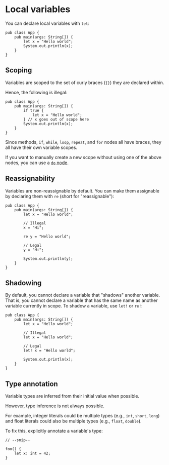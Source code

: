 # Local variables

You can declare local variables with `let`:

```sand
pub class App {
    pub main(args: String[]) {
        let x = "Hello world";
        System.out.println(x);
    }
}
```

## Scoping

Variables are scoped to the set of curly braces (`{}`) they are declared within.

Hence, the following is illegal:

```sand
pub class App {
    pub main(args: String[]) {
        if true {
            let x = "Hello world";
        } // x goes out of scope here
        System.out.println(x);
    }
}
```

Since methods, `if`, `while`, `loop`, `repeat`, and `for` nodes all have braces, they all have their own variable scopes.

If you want to manually create a new scope without using one of the above nodes, you can use a [`do` node](./do.md).

## Reassignability

Variables are non-reassignable by default.
You can make them assignable by declaring them with `re` (short for "reassignable"):

```sand
pub class App {
    pub main(args: String[]) {
        let x = "Hello world";

        // Illegal
        x = "Hi";

        re y = "Hello world";

        // Legal
        y = "Hi";

        System.out.println(y);
    }
}
```

## Shadowing

By default, you cannot declare a variable that "shadows" another variable.
That is, you cannot declare a variable that has the same name as another variable currently in scope.
To shadow a variable, use `let!` or `re!`:

```sand
pub class App {
    pub main(args: String[]) {
        let x = "Hello world";

        // Illegal
        let x = "Hello world";

        // Legal
        let! x = "Hello world";

        System.out.println(x);
    }
}
```

## Type annotation

Variable types are inferred from their initial value when possible.

However, type inference is not always possible.

For example, integer literals could be multiple types (e.g., `int`, `short`, `long`) and float literals could also be multiple types (e.g., `float`, `double`).

To fix this, explicitly annotate a variable's type:

```sand
// --snip--

foo() {
    let x: int = 42;
}
```
